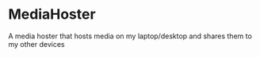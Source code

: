 # MediaHoster
A media hoster that hosts media on my laptop/desktop and shares them to my other devices
